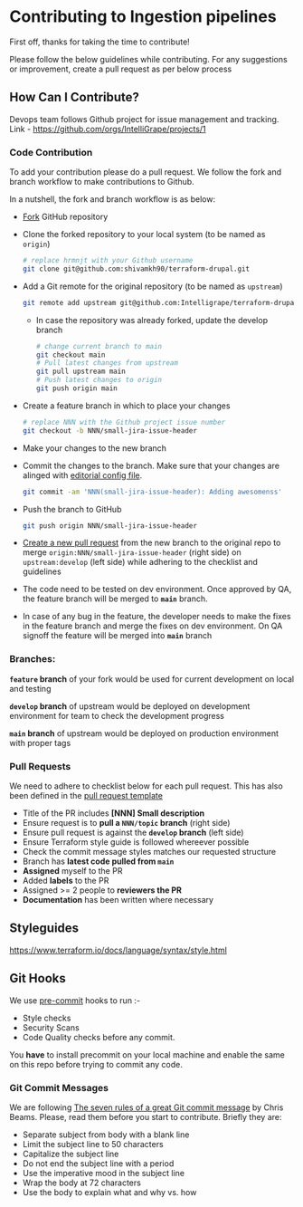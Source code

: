 # Contributing to Ingestion pipelines

First off, thanks for taking the time to contribute!

Please follow the below guidelines while contributing. For any suggestions or 
improvement, create a pull request as per below process

## How Can I Contribute?

Devops team follows Github project for issue management and tracking. 
Link - https://github.com/orgs/IntelliGrape/projects/1

### Code Contribution

To add your contribution please do a pull request. We follow the fork and 
branch workflow to make contributions to Github.

In a nutshell, the fork and branch workflow is as below:
- [Fork](https://help.github.com/en/articles/fork-a-repo) GitHub repository
- Clone the forked repository to your local system (to be named as `origin`)
  ```bash
  # replace hrmnjt with your Github username
  git clone git@github.com:shivamkh90/terraform-drupal.git
  ```
- Add a Git remote for the original repository (to be named as `upstream`)
  ```bash
  git remote add upstream git@github.com:Intelligrape/terraform-drupal.git
  ```
  - In case the repository was already forked, update the develop branch
    ```bash
    # change current branch to main
    git checkout main
    # Pull latest changes from upstream
    git pull upstream main
    # Push latest changes to origin
    git push origin main
    ```
- Create a feature branch in which to place your changes
  ```bash
  # replace NNN with the Github project issue number
  git checkout -b NNN/small-jira-issue-header
  ```
- Make your changes to the new branch
- Commit the changes to the branch. Make sure that your changes are alinged with [editorial config file](../.editorconfig).
  ```bash
  git commit -am 'NNN(small-jira-issue-header): Adding awesomenss'
  ```
- Push the branch to GitHub
  ```bash
  git push origin NNN/small-jira-issue-header
  ```
- [Create a new pull request](https://help.github.com/en/articles/creating-a-pull-request) 
from the new branch to the original repo to merge 
`origin:NNN/small-jira-issue-header` (right side) on `upstream:develop` 
(left side) while adhering to the checklist and guidelines

- The code need to be tested on dev environment. Once approved by QA, the feature branch will be merged to **`main`** branch.

- In case of any bug in the feature, the developer needs to make the fixes in the feature branch and merge the fixes on dev environment. On QA signoff the feature will be merged into **`main`** branch

### Branches:

**`feature` branch** of your fork would be used for current development on 
local and testing

**`develop` branch** of upstream would be deployed on development environment 
for team to check the development progress

**`main` branch** of upstream would be deployed on production environment with proper tags

### Pull Requests

We need to adhere to checklist below for each pull request. This has also been 
defined in the [pull request template](./pull_request_template.md)

- Title of the PR includes **[NNN] Small description**
- Ensure request is to **pull a `NNN/topic` branch** (right side)
- Ensure pull request is against the **`develop` branch** (left side)
- Ensure Terraform style guide is followed whereever possible
- Check the commit message styles matches our requested structure
- Branch has **latest code pulled from `main`**
- **Assigned** myself to the PR
- Added **labels** to the PR
- Assigned >= 2 people to **reviewers the PR**
- **Documentation** has been written where necessary

## Styleguides

https://www.terraform.io/docs/language/syntax/style.html

## Git Hooks

We use [pre-commit](https://pre-commit.com/) hooks to run :-

- Style checks
- Security Scans
- Code Quality checks before any commit. 

You __have__ to install precommit on your local machine and enable the same on this repo before trying to commit any code.  

### Git Commit Messages
We are following 
[The seven rules of a great Git commit message](https://chris.beams.io/posts/git-commit/#seven-rules) 
by Chris Beams. Please, read them before you start to contribute. Briefly 
they are:

- Separate subject from body with a blank line
- Limit the subject line to 50 characters
- Capitalize the subject line
- Do not end the subject line with a period
- Use the imperative mood in the subject line
- Wrap the body at 72 characters
- Use the body to explain what and why vs. how

